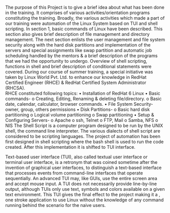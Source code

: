 The purpose of this Project is to give a brief idea about what has been done in the training. It comprises of various activities/orientation programs constituting the training.  Broadly, the various activities which made a part of our training were automation of the Linux System based on TUI and shell scripting. In section 1, basic commands of Linux have been described. This section also gives brief description of file management and directory management. The next section enlists the user management and file system security along with the hard disk partitions and implementation of the servers and special assignments like swap partition and automatic job scheduling handled by the mentors & a brief description of the programs that we had the opportunity to undergo. 
Overview of shell scripting, functions in shell and brief description of conditional statements were covered. During our course of summer training, a special initiative was taken by Linux World Pvt. Ltd. to enhance our knowledge in RedHat Certified Engineer (RHCE) & RedHat Certified System Administrator (RHCSA).  
RHCE constituted following topics:
	•	Installation of RedHat 6 Linux 
	•	Basic commands-
		o	Creating, Editing, Renaming & deleting file/directory.
		o	Basic date, calendar, calculator, browser commands.
	•	File System Security- owner, group, others permissions
	•	Disk Partitions-
		o	Basic hard disk partitioning
		o	Logical volume partitioning
		o	Swap partitioning
	•	Setup & Configuring Servers-
		o	Apache
		o	ssh, Telnet
		o	FTP, Mail
		o	Samba, NFS
		o	NIS
The Shell Script is a computer program designed to be run by the UNIX shell, the command line interpreter. The various dialects of shell script are considered to be scripting languages. The project of automation has been first designed in shell scripting where the bash shell is used to run the code created. After this implementation it is shifted to TUI interface.

Text-based user interface (TUI), also called textual user interface or terminal user interface, is a retronym that was coined sometime after the invention of graphical user interfaces, to distinguish a text-based interface that processes events from command-line interfaces that operate sequentially. An advanced TUI may, like GUIs, use the entire screen area and accept mouse input. A TUI does not necessarily provide line-by-line output, although TUIs only use text, symbols and colors available on a given text environment. This TUI gives the final effect to the project making it a , one stroke application to use Linux without the knowledge of any command running behind the scenario for the naive users. 
